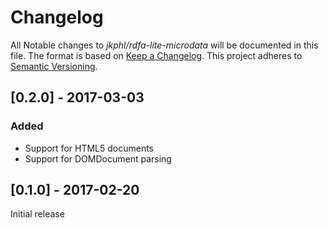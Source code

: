 # Changelog

All Notable changes to *jkphl/rdfa-lite-microdata* will be documented in this file. The format is based on [Keep a Changelog](http://keepachangelog.com/). This project adheres to [Semantic Versioning](http://semver.org/).


## [0.2.0] - 2017-03-03
### Added
* Support for HTML5 documents
* Support for DOMDocument parsing

## [0.1.0] - 2017-02-20

Initial release

